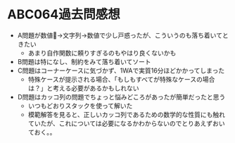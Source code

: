 # ABC064過去問感想

- A問題が数値→文字列→数値で少し戸惑ったが、こういうのも落ち着いてときたい
    - あまり自作関数に頼りすぎるのもやはり良くないかも
- B問題は特になし、制約をみて落ち着いてソート
- C問題はコーナーケースに気づかず、1WAで実質16分ほどかかってしまった
    - 特殊ケースが提示される場合、「もしもすべてが特殊なケースの場合は？」と考える必要があるかもしれない
- D問題はカッコ列の問題でちょっと悩みどころがあったが簡単だったと思う
    - いつもどおりスタックを使って解いた
    - 模範解答を見ると、正しいカッコ列であるための数学的な性質にも触れていたが、これについては必要になるかわからないのでとりあえずおいておく。。
